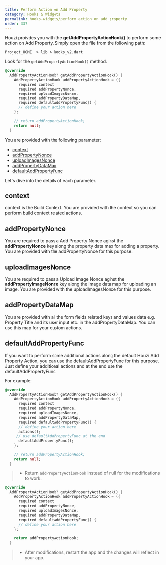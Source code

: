```yaml
---
title: Perform Action on Add Property
category: Hooks & Widgets
permalink: hooks-widgets/perform_action_on_add_property
order: 337
---
```


Houzi proivdes you with the **getAddPropertyActionHook()**  to perform some action on Add Property.  Simply open the file from the following path:

`Project_HOME  > lib > hooks_v2.dart`

Look for the `getAddPropertyActionHook()` method.

```dart
@override
  AddPropertyActionHook? getAddPropertyActionHook() {
    AddPropertyActionHook addPropertyActionHook = ({
      required context,
      required addPropertyNonce,
      required uploadImagesNonce,
      required addPropertyDataMap,
      required defaultAddPropertyFunc}) {
      // define your action here
    };

    // return addPropertyActionHook;
    return null;
  }
```

You are provided with the following parameter:

- [context](#context)  
- [addPropertyNonce](#addpropertynonce)  
- [uploadImagesNonce](#uploadimagesnonce)  
- [addPropertyDataMap](#addpropertydatamap)  
- [defaultAddPropertyFunc](#defaultaddpropertyfunc)  

Let's dive into the details of each parameter.

## context

context is the Build Context. You are provided with the context so you can perform build context related actions.

## addPropertyNonce

You are required to pass a Add Property Nonce aginst the **addPropertyNonce** key along the property data map for adding a property. You are provided with the addPropertyNonce for this purpose.

## uploadImagesNonce

You are required to pass a Upload Image Nonce aginst the **addPropertyImageNonce** key along the image data map for uploading an image. You are provided with the uploadImagesNonce for this purpose.

## addPropertyDataMap

You are provided with all the form fields related keys and values data e.g. Property Title and its user input etc. in the addPropertyDataMap. You can use this map for your custom actions.

## defaultAddPropertyFunc

If you want to perform some additional actions along the default Houzi Add Property Action, you can use the defaultAddPropertyFunc for this purpose.
Just define your additional actions and at the end use the defaultAddPropertyFunc.

For example:

```dart
@override
  AddPropertyActionHook? getAddPropertyActionHook() {
    AddPropertyActionHook addPropertyActionHook = ({
      required context,
      required addPropertyNonce,
      required uploadImagesNonce,
      required addPropertyDataMap,
      required defaultAddPropertyFunc}) {
      // define your action here
      actions();
     // use defaultAddPropertyFunc at the end
      defaultAddPropertyFunc();
    };

    // return addPropertyActionHook;
    return null;
  }
  ```

>  - Return `addPropertyActionHook` instead of null for the modifications to work. 

```dart
@override
  AddPropertyActionHook? getAddPropertyActionHook() {
    AddPropertyActionHook addPropertyActionHook = ({
      required context,
      required addPropertyNonce,
      required uploadImagesNonce,
      required addPropertyDataMap,
      required defaultAddPropertyFunc}) {
      // define your action here
    };

    return addPropertyActionHook;
  }
```

> - After modifications, restart the app and the changes will reflect in your app.